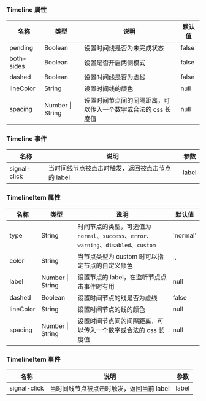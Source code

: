 ### Timeline 属性

| 名称       | 类型             | 说明                                                          | 默认值 |
| ---------- | ---------------- | ------------------------------------------------------------- | ------ |
| pending    | Boolean          | 设置时间线是否为未完成状态                                    | false  |
| both-sides | Boolean          | 设置是否开启两侧模式                                          | false  |
| dashed     | Boolean          | 设置时间线是否为虚线                                          | false  |
| lineColor  | String           | 设置时间线的颜色                                              | null   |
| spacing    | Number \| String | 设置时间节点间的间隔距离，可以传入一个数字或合法的 css 长度值 | null   |

### Timeline 事件

| 名称            | 说明                                             | 参数  |
| --------------- | ------------------------------------------------ | ----- |
| signal-click | 当时间线节点被点击时触发，返回被点击节点的 label | label |

### TimelineItem 属性

| 名称      | 类型             | 说明                                                                                   | 默认值   |
| --------- | ---------------- | -------------------------------------------------------------------------------------- | -------- |
| type      | String           | 时间节点的类型，可选值为 `normal`、`success`、`error`、`warning`、`disabled`、`custom` | 'normal' |
| color     | String           | 当节点类型为 custom 时可以指定节点的自定义颜色                                         | ''       |
| label     | Number \| String | 设置节点的 label，在监听节点点击事件时有用                                             | null     |
| dashed    | Boolean          | 设置时间节点的线是否为虚线                                                             | false    |
| lineColor | String           | 设置时间节点的线的颜色                                                                 | null     |
| spacing   | Number \| String | 设置时间节点间的间隔距离，可以传入一个数字或合法的 css 长度值                          | null     |

### TimelineItem 事件

| 名称            | 说明                                     | 参数  |
| --------------- | ---------------------------------------- | ----- |
| signal-click | 当时间线节点被点击时触发，返回当前 label | label |
